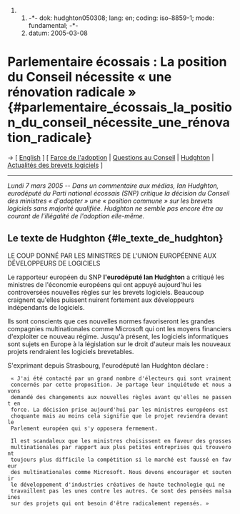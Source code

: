 1.  1.  -\*- dok: hudghton050308; lang: en; coding: iso-8859-1; mode:
        fundamental; -\*-
    2.  datum: 2005-03-08

# Parlementaire écossais : La position du Conseil nécessite « une rénovation radicale » {#parlementaire_écossais_la_position_du_conseil_nécessite_une_rénovation_radicale}

-\> \[ [ English](Hudghton050308En "wikilink") \] \[ [ Farce de
l\'adoption](Cons050307Fr "wikilink") \| [ Questions au
Conseil](LtrFfiiCons050308Fr "wikilink") \| [
Hudghton](IanHudghtonEn "wikilink") \| [ Actualités des brevets
logiciels](SwpatcninoFr "wikilink") \]

------------------------------------------------------------------------

*Lundi 7 mars 2005 \-- Dans un commentaire aux médias, Ian Hudghton,
eurodéputé du Parti national écossais (SNP) critique la décision du
Conseil des ministres « d\'adopter » une « position commune » sur les
brevets logiciels sans majorité qualifiée. Hudghton ne semble pas encore
être au courant de l\'illégalité de l\'adoption elle-même.*

## Le texte de Hudghton {#le_texte_de_hudghton}

LE COUP DONNÉ PAR LES MINISTRES DE L\'UNION EUROPÉENNE AUX DÉVELOPPEURS
DE LOGICIELS

Le rapporteur européen du SNP **l\'eurodéputé Ian Hudghton** a critiqué
les ministres de l\'économie européens qui ont appuyé aujourd\'hui les
controversées nouvelles règles sur les brevets logiciels. Beaucoup
craignent qu\'elles puissent nuirent fortement aux développeurs
indépendants de logiciels.

Ils sont conscients que ces nouvelles normes favoriseront les grandes
compagnies multinationales comme Microsoft qui ont les moyens financiers
d\'exploiter ce nouveau régime. Jusqu\'à présent, les logiciels
informatiques sont sujets en Europe à la législation sur le droit
d\'auteur mais les nouveaux projets rendraient les logiciels
brevetables.

S\'exprimant depuis Strasbourg, l\'eurodéputé Ian Hudghton déclare :

` « J'ai été contacté par un grand nombre d'électeurs qui sont vraiment`\
` concernés par cette proposition. Je partage leur inquiétude et nous avons`\
` demandé des changements aux nouvelles règles avant qu'elles ne passent en`\
` force. La décision prise aujourd'hui par les ministres européens est`\
` choquante mais au moins cela signifie que le projet reviendra devant le`\
` Parlement européen qui s'y opposera fermement.`

` Il est scandaleux que les ministres choisissent en faveur des grosses`\
` multinationales par rapport aux plus petites entreprises qui trouveront`\
` toujours plus difficile la compétition si le marché est faussé en faveur`\
` des multinationales comme Microsoft. Nous devons encourager et soutenir`\
` le développement d'industries créatives de haute technologie qui ne`\
` travaillent pas les unes contre les autres. Ce sont des pensées malsaines`\
` sur des projets qui ont besoin d'être radicalement repensés. »`
